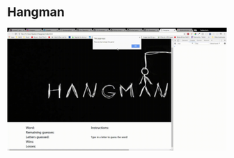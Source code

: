  # Hangman

![example](https://raw.githubusercontent.com/DC-Developer/Hangman/master/public/assets/gifs/Hangman%20-%20Google%20Chrome%2011_25_2017%207_45_31%20PM.gif)

